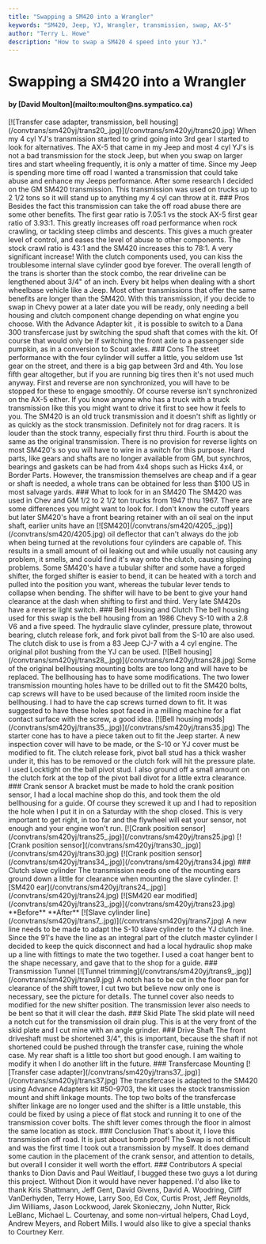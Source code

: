 ```yaml
---
title: "Swapping a SM420 into a Wrangler"
keywords: "SM420, Jeep, YJ, Wrangler, transmission, swap, AX-5"
author: "Terry L. Howe"
description: "How to swap a SM420 4 speed into your YJ."
---
```


# Swapping a SM420 into a Wrangler
<H4>by [David Moulton](mailto:moulton@ns.sympatico.ca)</H4>
[![Transfer case adapter, transmission, bell housing](/convtrans/sm420yj/trans20_.jpg)](/convtrans/sm420yj/trans20.jpg)
When my 4 cyl YJ's transmission started to grind going into 3rd gear
I started to look for alternatives.  The AX-5 that came in my Jeep
and most 4 cyl YJ's is not a bad transmission for the stock Jeep,
but when you swap on larger tires and start wheeling frequently, it
is only a matter of time.
Since my Jeep is spending more time off road I wanted a transmission
that could take abuse and enhance my Jeeps performance.  After some
research I decided on the GM SM420 transmission.  This transmission
was used on trucks up to 2 1/2 tons so it will stand up to anything
my 4 cyl can throw at it.
### Pros
Besides the fact this transmission can take the off road abuse there are
some other benefits.  The first gear ratio is 7.05:1 vs the stock AX-5
first gear ratio of 3.93:1.  This greatly increases off road performance
when rock crawling, or tackling steep climbs and descents.  This gives
a much greater level of control, and eases the level of abuse to other
components.  The stock crawl ratio is 43:1 and the SM420 increases this
to 78:1.  A very significant increase!
With the clutch components used, you can kiss the troublesome internal
slave cylinder good bye forever.
The overall length of the trans is shorter than the stock combo, the
rear driveline can be lengthened about 3/4" of an inch.  Every bit
helps when dealing with a short wheelbase vehicle like a Jeep.  Most
other transmissions that offer the same benefits are longer than the
SM420.
With this transmission, if you decide to swap in Chevy power at
a later date you will be ready, only needing a bell housing and
clutch component change depending on what engine you choose.
With the Advance Adapter kit , it is possible to switch to a Dana 300
transfercase just by switching the spud shaft that comes with the kit.
Of course that would only be if switching the front axle to a passenger
side pumpkin, as in a conversion to Scout axles.
### Cons
The street performance with the four cylinder will suffer a little,
you seldom use 1st gear on the street, and there is a big gap between
3rd and 4th.  You lose fifth gear altogether, but if you are running
big tires then it's not used much anyway.  First and reverse are non
synchronized, you will have to be stopped for these to engage
smoothly.  Of course reverse isn't synchronized on the AX-5 either.
If you know anyone who has a truck with a truck transmission like this
you might want to drive it first to see how it feels to you.  The SM420
is an old truck transmission and it doesn't shift as lightly or as
quickly as the stock transmission.  Definitely not for drag racers.
It is louder than the stock tranny, especially first thru third.
Fourth is about the same as the original transmission.
There is no provision for reverse lights on most SM420's so you will
have to wire in a switch for this purpose.
Hard parts, like gears and shafts are no longer available from GM, but
synchros, bearings and gaskets can be had from 4x4 shops such as Hicks
4x4, or Border Parts.  However, the transmission themselves are cheap
and if a gear or shaft is needed, a whole trans can be obtained for less
than $100 US in most salvage yards.
### What to look for in an SM420
The SM420 was used in Chev and GM 1/2 to 2 1/2 ton trucks from 1947
thru 1967.  There are some differences you might want to look for.
I don't know the cutoff years but later SM420's have a front bearing
retainer with an oil seal on the input shaft, earlier units have an
[![SM420](/convtrans/sm420/4205_.jpg)](/convtrans/sm420/4205.jpg)
oil deflector that can't always do the job when being turned at the
revolutions four cylinders are capable of.  This results in a small
amount of oil leaking out and while usually not causing any problem,
it smells, and could find it's way onto the clutch, causing slipping
problems.
Some SM420's have a tubular shifter and some have a forged shifter,
the forged shifter is easier to bend, it can be heated with a torch and
pulled into the position you want, whereas the tubular lever tends to
collapse when bending.  The shifter will have to be bent to give your
hand clearance at the dash when shifting to first and third.
Very late SM420s have a reverse light switch.
### Bell Housing and Clutch
The bell housing used for this swap is the bell housing from an 1986
Chevy S-10 with a 2.8 V6 and a five speed.  The hydraulic slave
cylinder, pressure plate, throwout bearing, clutch release fork,
and fork pivot ball from the S-10 are also used.  The clutch disk
to use is from a 83 Jeep CJ-7 with a 4 cyl engine.  The original
pilot bushing from the YJ can be used.
[![Bell housing](/convtrans/sm420yj/trans28_.jpg)](/convtrans/sm420yj/trans28.jpg)
Some of the original bellhousing mounting bolts are too long and will
have to be replaced.  The bellhousing has to have some modifications.
The two lower transmission mounting holes have to be drilled out to
fit the SM420 bolts, cap screws will have to be used because of the
limited room inside the bellhousing.  I had to have the cap screws
turned down to fit.  It was suggested to have these holes spot faced
in a milling machine for a flat contact surface with the screw, a
good idea.
[![Bell housing mods](/convtrans/sm420yj/trans35_.jpg)](/convtrans/sm420yj/trans35.jpg)
The starter cone has to have a piece taken out to fit the Jeep starter.
A new inspection cover will have to be made, or the S-10 or YJ cover
must be modified to fit.
The clutch release fork, pivot ball stud has a thick washer under it,
this has to be removed or the clutch fork will hit the pressure plate.
I used Locktight on the ball pivot stud.  I also ground off a small
amount on the clutch fork at the top of the pivot ball divot for
a little extra clearance.
### Crank sensor
A bracket must be made to hold the crank position sensor, I had a local
machine shop do this, and took them the old bellhousing for a guide.
Of course they screwed it up and I had to reposition the hole when I put
it in on a Saturday with the shop closed.  This is very important to
get right, in too far and the flywheel will eat your sensor, not enough
and your engine won't run.
[![Crank position sensor](/convtrans/sm420yj/trans25_.jpg)](/convtrans/sm420yj/trans25.jpg)
[![Crank position sensor](/convtrans/sm420yj/trans30_.jpg)](/convtrans/sm420yj/trans30.jpg)
[![Crank position sensor](/convtrans/sm420yj/trans34_.jpg)](/convtrans/sm420yj/trans34.jpg)
### Clutch slave cylinder
The transmission needs one of the mounting ears ground down a little
for clearance when mounting the slave cylinder.
[![SM420 ear](/convtrans/sm420yj/trans24_.jpg)](/convtrans/sm420yj/trans24.jpg)
[![SM420 ear modified](/convtrans/sm420yj/trans23_.jpg)](/convtrans/sm420yj/trans23.jpg)
**Before**
**After**
[![Slave cylinder line](/convtrans/sm420yj/trans7_.jpg)](/convtrans/sm420yj/trans7.jpg)
A new line needs to be made to adapt the S-10 slave cylinder to the
YJ clutch line.  Since the 91's have the line as an integral part
of the clutch master cylinder I decided to keep the quick disconnect and
had a local hydraulic shop make up a line with fittings to mate the two
together.  I used a coat hanger bent to the shape necessary, and gave
that to the shop for a guide.
### Transmission Tunnel
[![Tunnel trimming](/convtrans/sm420yj/trans9_.jpg)](/convtrans/sm420yj/trans9.jpg)
A notch has to be cut in the floor pan for clearance of the shift tower,
I cut two but believe now only one is necessary, see the picture for
details.  The tunnel cover also needs to modified for the new shifter
position.  The transmission lever also needs to be bent so that it
will clear the dash.
### Skid Plate
The skid plate will need a notch cut for the transmission oil drain
plug.  This is at the very front of the skid plate and I cut mine
with an angle grinder.
### Drive Shaft
The front driveshaft must be shortened 3/4", this is important, because
the shaft if not shortened could be pushed through the transfer case,
ruining the whole case.  My rear shaft is a little too short but good
enough.  I am waiting to modify it when I do another lift in the
future.
### Transfercase Mounting
[![Transfer case adapter](/convtrans/sm420yj/trans37_.jpg)](/convtrans/sm420yj/trans37.jpg)
The transfercase is adapted to the SM420 using Advance Adapters kit
#50-9703, the kit uses the stock transmission mount and shift linkage
mounts.  The top two bolts of the transfercase shifter linkage are
no longer used and the shifter is a little unstable, this could be fixed
by using a piece of flat stock and running it to one of the transmission
cover bolts.  The shift lever comes through the floor in almost the
same location as stock.
### Conclusion
That's about it, I love this transmission off road.  It is
just about bomb proof!  The Swap is not difficult and was the first
time I took out a transmission by myself.  It does demand some caution
in the placement of the crank sensor, and attention to details, but
overall I consider it well worth the effort.
### Contributors
A special thanks to Dion Davis and Paul Weitlauf, I bugged these
two guys a lot during this project.  Without Dion it would have
never happened.  I'd also like to thank Kris Shattmann, Jeff Gent,
David Givens, David A. Woodring, Cliff VanDerhyden, Terry Howe,
Larry Soo, Ed Cox, Curtis Prost, Jeff Reynolds, Jim Williams,
Jason Lockwood, Jarek Skonieczny, John Nutter, Rick LeBlanc,
Michael L.  Courtenay, and some non-virtual helpers, Chad Loyd,
Andrew Meyers, and Robert Mills.  I would also like to give a
special thanks to Courtney Kerr.